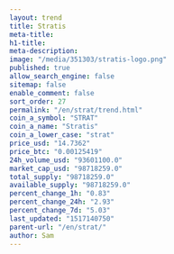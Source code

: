 ```yaml
---
layout: trend
title: Stratis
meta-title: 
h1-title: 
meta-description: 
image: "/media/351303/stratis-logo.png"
published: true
allow_search_engine: false
sitemap: false
enable_comment: false
sort_order: 27
permalink: "/en/strat/trend.html"
coin_a_symbol: "STRAT"
coin_a_name: "Stratis"
coin_a_lower_case: "strat"
price_usd: "14.7362"
price_btc: "0.00125419"
24h_volume_usd: "93601100.0"
market_cap_usd: "98718259.0"
total_supply: "98718259.0"
available_supply: "98718259.0"
percent_change_1h: "0.83"
percent_change_24h: "2.93"
percent_change_7d: "5.03"
last_updated: "1517140750"
parent-url: "/en/strat/"
author: Sam
---
```


